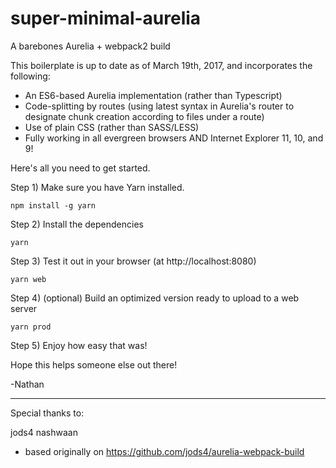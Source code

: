 # super-minimal-aurelia
A barebones Aurelia + webpack2 build

This boilerplate is up to date as of March 19th, 2017, and incorporates the following:

* An ES6-based Aurelia implementation (rather than Typescript)
* Code-splitting by routes (using latest syntax in Aurelia's router to designate chunk creation according to files under a route)
* Use of plain CSS (rather than SASS/LESS)
* Fully working in all evergreen browsers AND Internet Explorer 11, 10, and 9!

Here's all you need to get started. 

Step 1) Make sure you have Yarn installed.

`npm install -g yarn`

Step 2) Install the dependencies

`yarn`

Step 3) Test it out in your browser (at http://localhost:8080)

`yarn web`

Step 4) (optional) Build an optimized version ready to upload to a web server

`yarn prod`

Step 5) Enjoy how easy that was!

Hope this helps someone else out there!

-Nathan

--------------------------------------------------------------------

Special thanks to:

jods4
nashwaan

- based originally on https://github.com/jods4/aurelia-webpack-build